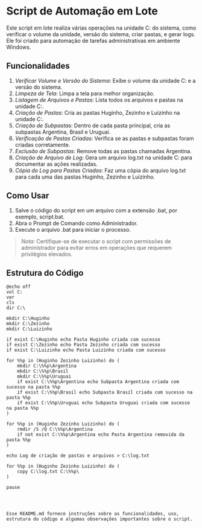 # Script de Automação em Lote

Este script em lote realiza várias operações na unidade C: do sistema, como verificar o volume da unidade, versão do sistema, criar pastas, e gerar logs. Ele foi criado para automação de tarefas administrativas em ambiente Windows.

## Funcionalidades

1. *Verificar Volume e Versão do Sistema*: Exibe o volume da unidade C: e a versão do sistema.
2. *Limpeza de Tela*: Limpa a tela para melhor organização.
3. *Listagem de Arquivos e Pastas*: Lista todos os arquivos e pastas na unidade C:.
4. *Criação de Pastas*: Cria as pastas Huginho, Zezinho e Luizinho na unidade C:.
5. *Criação de Subpastas*: Dentro de cada pasta principal, cria as subpastas Argentina, Brasil e Uruguai.
6. *Verificação de Pastas Criadas*: Verifica se as pastas e subpastas foram criadas corretamente.
7. *Exclusão de Subpastas*: Remove todas as pastas chamadas Argentina.
8. *Criação de Arquivo de Log*: Gera um arquivo log.txt na unidade C: para documentar as ações realizadas.
9. *Cópia do Log para Pastas Criadas*: Faz uma cópia do arquivo log.txt para cada uma das pastas Huginho, Zezinho e Luizinho.

## Como Usar

1. Salve o código do script em um arquivo com a extensão .bat, por exemplo, script.bat.
2. Abra o Prompt de Comando como Administrador.
3. Execute o arquivo .bat para iniciar o processo.

> *Nota:* Certifique-se de executar o script com permissões de administrador para evitar erros em operações que requerem privilégios elevados.

## Estrutura do Código

```batch
@echo off
vol C:
ver
cls
dir C:\

mkdir C:\Huginho
mkdir C:\Zezinho
mkdir C:\Luizinho

if exist C:\Huginho echo Pasta Huginho criada com sucesso
if exist C:\Zezinho echo Pasta Zezinho criada com sucesso
if exist C:\Luizinho echo Pasta Luizinho criada com sucesso

for %%p in (Huginho Zezinho Luizinho) do (
    mkdir C:\%%p\Argentina
    mkdir C:\%%p\Brasil
    mkdir C:\%%p\Uruguai
    if exist C:\%%p\Argentina echo Subpasta Argentina criada com sucesso na pasta %%p
    if exist C:\%%p\Brasil echo Subpasta Brasil criada com sucesso na pasta %%p
    if exist C:\%%p\Uruguai echo Subpasta Uruguai criada com sucesso na pasta %%p
)

for %%p in (Huginho Zezinho Luizinho) do (
    rmdir /S /Q C:\%%p\Argentina
    if not exist C:\%%p\Argentina echo Pasta Argentina removida da pasta %%p
)

echo Log de criação de pastas e arquivos > C:\log.txt

for %%p in (Huginho Zezinho Luizinho) do (
    copy C:\log.txt C:\%%p\
)

pause




Esse README.md fornece instruções sobre as funcionalidades, uso, estrutura do código e algumas observações importantes sobre o script.
